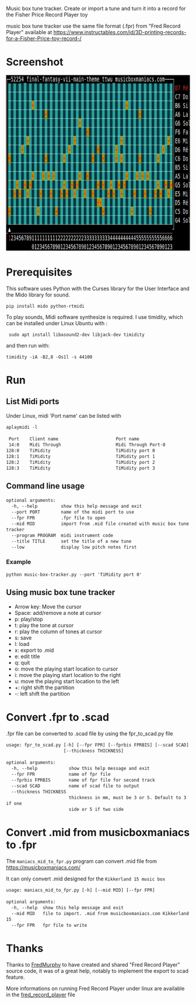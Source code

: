 Music box tune tracker. Create or import a tune and turn it into a record for the Fisher Price Record Player toy

music box tune tracker use the same file format (.fpr) from "Fred Record Player" available at https://www.instructables.com/id/3D-printing-records-for-a-Fisher-Price-toy-record-/

# Screenshot

<img src="https://github.com/odrevet/music-box-tune-tracker/blob/master/screenshot/screenshot.png" width="6400" height="480" />

# Prerequisites

This software uses Python with the Curses library for the User Interface and the Mido library for sound.

```
pip install mido python-rtmidi
```

To play sounds, Midi software synthesize is required. 
I use timidity, which can be installed under Linux Ubuntu with :

```
 sudo apt install libasound2-dev libjack-dev timidity
```

and then run with:

```
timidity -iA -B2,8 -Os1l -s 44100
```

# Run

## List Midi ports

Under Linux, midi 'Port name' can be listed with

```
aplaymidi -l

 Port    Client name                      Port name
 14:0    Midi Through                     Midi Through Port-0
128:0    TiMidity                         TiMidity port 0
128:1    TiMidity                         TiMidity port 1
128:2    TiMidity                         TiMidity port 2
128:3    TiMidity                         TiMidity port 3
```

## Command line usage

```
optional arguments:
  -h, --help         show this help message and exit
  --port PORT        name of the midi port to use
  --fpr FPR          .fpr file to open
  --mid MID          import from .mid file created with music box tune tracker
  --program PROGRAM  midi instrument code
  --title TITLE      set the title of a new tune
  --low              display low pitch notes first

```

### Example

```
python music-box-tracker.py --port 'TiMidity port 0'
```

## Using music box tune tracker

* Arrow key: Move the cursor
* Space: add/remove a note at cursor
* p: play/stop
* t: play the tone at cursor
* r: play the column of tones at cursor
* s: save
* l: load
* x: export to .mid
* e: edit title
* q: quit
* o: move the playing start location to cursor
* i: move the playing start location to the right
* u: move the playing start location to the left
* +: right shift the partition
* -: left shift the partition

# Convert .fpr to .scad

.fpr file can be converted to .scad file by using the fpr_to_scad.py file


```
usage: fpr_to_scad.py [-h] [--fpr FPR] [--fprbis FPRBIS] [--scad SCAD]
                      [--thickness THICKNESS]

optional arguments:
  -h, --help            show this help message and exit
  --fpr FPR             name of fpr file
  --fprbis FPRBIS       name of fpr file for second track
  --scad SCAD           name of scad file to output
  --thickness THICKNESS
                        thickness in mm, must be 3 or 5. Default to 3 if one
                        side or 5 if two side
```

# Convert .mid from musicboxmaniacs to .fpr

The `maniacs_mid_to_fpr.py` program can convert .mid file from https://musicboxmaniacs.com/

It can only convert .mid designed for the `Kikkerland 15 music box`

```
usage: maniacs_mid_to_fpr.py [-h] [--mid MID] [--fpr FPR]

optional arguments:
  -h, --help  show this help message and exit
  --mid MID   file to import. .mid from musicboxmaniacs.com Kikkerland 15
  --fpr FPR   fpr file to write
```

# Thanks

Thanks to [FredMurphy](https://github.com/FredMurphy) to have created and shared "Fred Record Player" source code, it was of a great help, notably to implement the export to scad feature.

More informations on running Fred Record Player under linux are available in the [fred_record_player](fred_record_player.md) file

